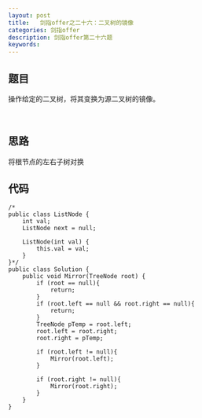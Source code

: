 ```yaml
---
layout: post
title:   剑指offer之二十六：二叉树的镜像
categories: 剑指offer
description: 剑指offer第二十六题
keywords: 
---
```



## 题目

操作给定的二叉树，将其变换为源二叉树的镜像。

 

## 思路

将根节点的左右子树对换


## 代码



	/*
	public class ListNode {
	    int val;
	    ListNode next = null;
	
	    ListNode(int val) {
	        this.val = val;
	    }
	}*/
	public class Solution {
	    public void Mirror(TreeNode root) {
	        if (root == null){
	            return;
	        }
	        if (root.left == null && root.right == null){
	            return;
	        }
	        TreeNode pTemp = root.left;
	        root.left = root.right;
	        root.right = pTemp;
	        
	        if (root.left != null){
	            Mirror(root.left);
	        }
	        
	        if (root.right != null){
	            Mirror(root.right);
	        }
	    }
	}


## 
